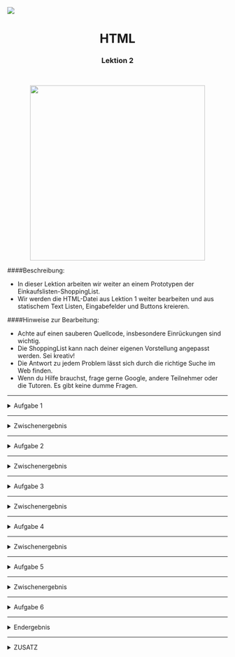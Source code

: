 
![](https://us-central1-progress-markdown.cloudfunctions.net/progress/100)
<h1 align="center">HTML</h1>
<h3 align="center">Lektion 2</h3>
<br>

<p align="center">
  <img src="img/meme-html2.png" width="400" height="400" />
</p>

####Beschreibung:

- In dieser Lektion arbeiten wir weiter an einem Prototypen der Einkaufslisten-ShoppingList.
- Wir werden die HTML-Datei aus Lektion 1 weiter bearbeiten und aus statischem Text Listen, Eingabefelder und Buttons 
kreieren.


####Hinweise zur Bearbeitung:

- Achte auf einen sauberen Quellcode, insbesondere Einrückungen sind wichtig.
- Die ShoppingList kann nach deiner eigenen Vorstellung angepasst werden. Sei kreativ!
- Die Antwort zu jedem Problem lässt sich durch die richtige Suche im Web finden.
- Wenn du Hilfe brauchst, frage gerne Google, andere Teilnehmer oder die Tutoren. Es gibt keine dumme Fragen.

---

<details>
<summary>Aufgabe 1</summary>

Als ersten Schritt, wollen wir die Elemente in den beiden `<section>` Bereichen in Listen umwandeln. 
Gehe hierzu wie folgt vor:
1. Erstelle unter der `<h2>` Überschrift eine `<dl>`-Liste
2. In jeder `<dl>`-Liste gibt es `<dt>`-Elemente und zu jedem `<dt>`-Element gibt es ein oder mehrere `<dd>`-Elemente. 
Die Waren sollen jeweils im `<dd>`-Bereich stehen
3. Im `<dt>` Bereich sollen die vier Titel `Obst und Gemüse`, `Getreideprodukte`, `Milchprodukte`, `Hülsenfrüchte` stehen
4. Ein Element Item, z.B. `Tofu` soll durchgestrichen sein

</details>

---

<details>
<summary>Zwischenergebnis</summary>

Super! Jetzt werden die Bereiche "Einkaufen" und "Erledigt" als Listen angezeigt, mit jeweils verschiedenen Untergruppen.
<p>
  <img src="img/html2-aufgabe1.png" width="250" height="450" />
</p>
</details>

</details>

---

<details>
<summary>Aufgabe 2</summary>

Nun soll der `<header>`-Bereich bearbeitet werden. Führe hierzu folgendes durch:
1. `Artikel hinzufügen` muss in ein Input-Feld umgewandelt werden. Der Eingabetyp ist `text` und der Placeholder der Text
"Artikel hinzufügen"
2. Das `+` soll in einen `<button>` umgewandelt werden

</details>

---
<details>
<summary>Zwischenergebnis</summary>

"Artikel Hinzufügen" ist nun ein Eingabefeld und das "+" ein Button. Jedoch haben beide keine Funktion, da hierzu eine 
Anbindung an beispielsweise JavaScript benötigt wird.<br><br>
<p>
  <img src="img/html2-aufgabe2.png" width="250" height="450" />
</p>
</details>

---

<details>
<summary>Aufgabe 3</summary>

Nun bearbeiten wir wieder die Listen-Elemente. In jedes `<dd>` Element muss nun eine Checkbox eingebaut werden.
- Packe hierfür jeden Text in einem `<dd>`-Element in einen `<label>`-Tag.
- Erstelle innerhalb der `<label>`-Tags einen Tag des Types "checkbox"
- Füge eine Anweisung hinzu, damit die durchgestrichene Ware bereits ein Häckchen ind der Checkbox hat 

</details>

---

<details>
<summary>Zwischenergebnis</summary>

Jedes Waren-Element hat nun eine Checkbox, die sich anklicken lässt. Außerdem hat in dem Beispiel "Tofu" bereits eine
abgehakte Checkbox.
<p>
  <img src="img/html2-aufgabe3.png" width="250" height="450" />
</p>
</details>

---

<details>
<summary>Aufgabe 4</summary>

Ändere in dieser kurzen Aufgabe, die 3 `<div>`-Elemente im `<footer>`, sodass sie als Buttons angezeigt werden.
</details>


---

<details>
<summary>Zwischenergebnis</summary>

Die 3 unteren Elemente, werden als Buttons angezeigt.
<p>
  <img src="img/html2-aufgabe4.png" width="250" height="450" />
</p>
</details>

---

<details>
<summary>Aufgabe 5</summary>

Nun, wollen wir einen `style`-link zu unserem html-Dokument hinzufügen. 
1. Im `<head>`-Tag müssen wir hierzu folgenden HTML-Tag hinzufügen: 
   ```
   <link rel="stylesheet" href="https://fonts.googleapis.com/icon?family=Material+Icons">
   ```
2. Nun füge folgende Attribute dem Button im `<header>` hinzu: 
   - `class`:`material-icons` 
   - `style`:`vertical-align: bottom`
   - Ändere den Text zu 'add_circle'

</details>

---

<details>
<summary>Zwischenergebnis</summary>

Durch das hinzufügen eines `styleheets`, können bereits vorhandene designs, die sich bewährt haben einfach übernommen 
werden, ohne diese z.B. mittels `CSS`, selbst aufwändig zu erstellen.
<p>
  <img src="img/html2-aufgabe5.png" width="250" height="450" />
</p>
</details>

---


<details>
<summary>Aufgabe 6</summary>

Die letzte html-Aufgabe ändert nun noch das Design im `<main>`- und `<footer`-Bereich.
1. Füge jeweils folgenden Code in der `<main>` zu den anschließenden Elementen hinzu: 
   ```
   <i class="material-icons">expand_less</i>
   ```
   - Zu den Überschriften "Einkaufen" und "Erledigt": 
   - Zu allen Gruppen (z.B. Obst, Gemüse, Getreide, ...)
2. Im `<footer>` füge folgenden Code den buttons hinzu: 
   ```
   <span class="material-<icons"></span>
   ```
   Als Tag-Inhalt von `<span>`, füge folgende styles hinzu: 
   - `bookmark_add`
   - `sort`
   - `settings`


</details>

---

<details>
<summary>Endergebnis</summary>

Die ShoppingList hat sich jetzt zwar kaum verändert, aber es gehört nun mal zu den best-practices, die ShoppingList in
verschiedene Bereiche einzuteilen. <br><br>
<p>
  <img src="img/html2-endergebnis.png" width="250" height="400" />
</p>
</details>

---

<details>
<summary>ZUSATZ</summary>

Um die neu eingefügten Icons rechtsbündig anzuzeigen und den Hintergrund der Gruppen-Namen einzufärben, müsst ihr
`style`-Attribute verwenden.   
**Hinweis**: `style`-Attribute nehmen ein CSS-Attribut. 
Die Antwort zu diesem Problem, könnt ihr durch eine geschickte Suche auf 
www.google.de finden 🕵️‍

<p>
  <img src="img/html2-zusatz.png" width="250" height="400" />
</p>🔎
</details>



<br><br>
